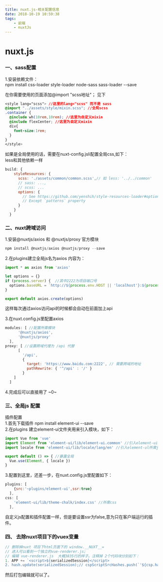 ```yaml
---
title: nuxt.js-相关配置信息
date: 2018-10-19 10:59:38
tags:
    - 前端
    - nuxtJs
---
```


# nuxt.js

<a name="7whsas"></a>
### 一、sass配置
1.安装依赖文件：<br />npm install css-loader style-loader node-sass sass-loader --save

在你需要使用的页面添加@import "scss地址"； 见下
```css
<style lang="scss"> //这里的lang="scss" 而不是 sass
@import "../assets/style/mixin.scss"; //全局scss
.container {
  @include wh(10rem,10rem); //这里为自定义mixin
  @include flexCenter; //这里为自定义mixin
  div{
    font-size:1rem;
  }
}
</style>
```

<!--more-->

如果是全局使用的话，需要在nuxt-config.jsli配置全局css,如下：<br />less和其他依赖一样
```javascript
build: {
    styleResources: {
      scss: './assets/common/common.scss',// 如 less: '../../common'
      // sass: ...,
      // scss: ...
      options: {
        // See https://github.com/yenshih/style-resources-loader#options
        // Except `patterns` property
      }
    }
  }
```
<a name="i4cuym"></a>
### 二、nuxt跨域访问
1.安装@nuxtjs/axios 和 @nuxtjs/proxy 官方模块
```javascript
npm install @nuxtjs/axios @nuxtjs/proxy --save
```

2.在plugins建立全局js名为axios 内容为：
```javascript
import * as axios from 'axios'

let options = {}
if (process.server) {  //其中2222为项目端口号
  options.baseURL = `http://${process.env.HOST || 'localhost'}:${process.env.PORT || 2222}/api`
}

export default axios.create(options)
```

这样每次通过axios访问api的时候都会自动在前面加上api

3.在nuxt.config.js里配置axios
```javascript
modules: [ //配置所需模块
      '@nuxtjs/axios',
      '@nuxtjs/proxy'
  ],
proxy: [ //设置跨域代理为 /api 代替
      [
        '/api', 
        { 
          target: 'https://www.baidu.com:2222', // 需要跨域的地址
          pathRewrite: { '^/api' : '/' }
        }
    ]
  ]
```

4.完成后可以直接用了 ~0~

<a name="lqu8wt"></a>
### 三、全局js 配置
插件配置<br />1.首先下载插件 npm install element-ui --save<br />2.在plugins 建立element-ui文件夹用来引入模块，如下：
```javascript
import Vue from 'vue'
import Element from 'element-ui/lib/element-ui.common' //引入element-ui库
import locale from 'element-ui/lib/locale/lang/en' //引入element-ul所需js

export default () => { //暴露全局
  Vue.use(Element, { locale })
}
```
3.配置到这里，还差一步，在nuxt.config.js里配置如下：
```javascript
plugins: [
    {src:'~plugins/element-ui',ssr:true}
  ],
css: [
    'element-ui/lib/theme-chalk/index.css' //所需css
  ],
```

自定义js配置和插件配置一样，但是要设置ssr为false,意为只在客户端运行的插件。

### 四、 去除nuxt项目下的vuex变量

```javascript
// 删除掉nuxt 项目下html页面下的 window.__NUXT__=
// 进入可以看到一个独立的vue-renderer.js;
// 编辑 vue-renderer.js  大概3835行的样子。注释掉 2个代码块分别如下：
1. APP += `<script>${serializedSession}</script>
2. hash.update(serializedSession);// cspScriptSrcHashes.push(`'${csp.hashAlgorithm}-${hash.digest('base64')}'`);
```
   然后打包编辑就可以了。
